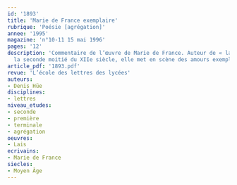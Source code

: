 ```yaml
---
id: '1893'
title: 'Marie de France exemplaire'
rubrique: 'Poésie [agrégation]'
annee: '1995'
magazine: 'n°10-11 15 mai 1996'
pages: '12'
description: 'Commentaire de l’œuvre de Marie de France. Auteur de « lais » dans
  la seconde moitié du XIIe siècle, elle met en scène des amours exemplaires…'
article_pdf: '1893.pdf'
revue: 'L’école des lettres des lycées'
auteurs:
- Denis Hüe
disciplines:
- lettres
niveau_etudes:
- seconde
- première
- terminale
- agrégation
oeuvres:
- Lais
ecrivains:
- Marie de France
siecles:
- Moyen Âge
---
```

